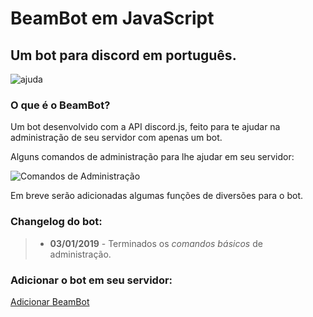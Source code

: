 # BeamBot em JavaScript
## Um bot para discord em português.

![ajuda](https://github.com/Beam2232/beam-bot-ptbr/blob/master/ajuda.png)

### O que é o BeamBot?

Um bot desenvolvido com a API discord.js, feito para te ajudar na administração de seu servidor com apenas um bot.

Alguns comandos de administração para lhe ajudar em seu servidor:

![Comandos de Administração](https://github.com/Beam2232/beam-bot-ptbr/blob/master/comandos_de_adm.png)

Em breve serão adicionadas algumas funções de diversões para o bot.

### Changelog do bot:

> - **03/01/2019** - Terminados os *comandos básicos* de administração.

### Adicionar o bot em seu servidor:
[Adicionar BeamBot](https://discordapp.com/oauth2/authorize?=&client_id=655573308670214144&scope=bot&permissions=8)
